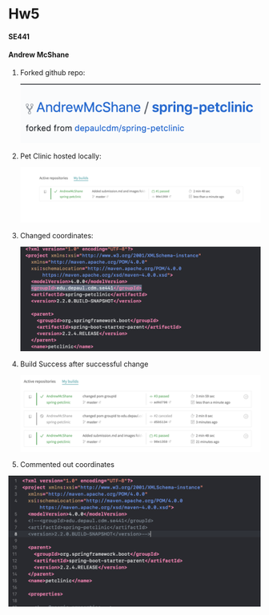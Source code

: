 # Hw5

#### SE441

#### Andrew McShane

1. Forked github repo:

   ![q1Answer](images/q1Answer.png)

2. Pet Clinic hosted locally:

   ![q2Answer](images/q2Answer.png)

3. Changed coordinates:

   ![q3Answer](images/q3Answer.png)

4. Build Success after successful change

   ![q4Answer](images/q4Answer.png)

5. Commented out coordinates

![q5Answer](images/q5Answer.png)

